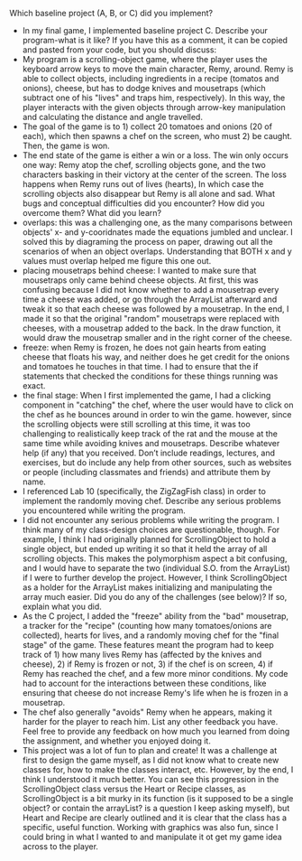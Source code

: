 Which baseline project (A, B, or C) did you implement?
- In my final game, I implemented baseline project C.
Describe your program-what is it like? If you have this as a comment, it can be copied and pasted from your code, but you should discuss: 
- My program is a scrolling-object game, where the player uses the keyboard arrow keys to move the main character, Remy, around. Remy is able to collect objects, including ingredients in a recipe (tomatos and onions), cheese, but has to dodge knives and mousetraps (which subtract one of his "lives" and traps him, respectively). In this way, the player interacts with the given objects through arrow-key manipulation and calculating the distance and angle travelled. 
- The goal of the game is to 1) collect 20 tomatoes and onions (20 of each), which then spawns a chef on the screen, who must 2) be caught. Then, the game is won.
- The end state of the game is either a win or a loss. The win only occurs one way: Remy atop the chef, scrolling objects gone, and the two characters basking in their victory at the center of the screen. The loss happens when Remy runs out of lives (hearts), In which case the scrolling objects also disappear but Remy is all alone and sad.
What bugs and conceptual difficulties did you encounter? How did you overcome them? What did you learn?
- overlaps: this was a challenging one, as the many comparisons between objects' x- and y-cooridnates made the equations jumbled and unclear. I solved this by diagraming the process on paper, drawing out all the scenarios of when an object overlaps. Understanding that BOTH x and y values must overlap helped me figure this one out.
- placing mousetraps behind cheese: I wanted to make sure that mousetraps only came behind cheese objects. At first, this was confusing because I did not know whether to add a mousetrap every time a cheese was added, or go through the ArrayList afterward and tweak it so that each cheese was followed by a mousetrap. In the end, I made it so that the original "random" mousetraps were replaced with cheeses, with a mousetrap added to the back. In the draw function, it would draw the mousetrap smaller and in the right corner of the cheese. 
- freeze: when Remy is frozen, he does not gain hearts from eating cheese that floats his way, and neither does he get credit for the onions and tomatoes he touches in that time. I had to ensure that the if statements that checked the conditions for these things running was exact. 
- the final stage: When I first implemented the game, I had a clicking component in "catching" the chef, where the user would have to click on the chef as he bounces around in order to win the game. however, since the scrolling objects were still scrolling at this time, it was too challenging to realistically keep track of the rat and the mouse at the same time while avoiding knives and mousetraps.
Describe whatever help (if any) that you received. Don’t include readings, lectures, and exercises, but do include any help from other sources, such as websites or people (including classmates and friends) and attribute them by name.
- I referenced Lab 10 (specifically, the ZigZagFish class) in order to implement the randomly moving chef. 
Describe any serious problems you encountered while writing the program.
- I did not encounter any serious problems while writing the program. I think many of my class-design choices are questionable, though. For example, I think I had originally planned for ScrollingObject to hold a single object, but ended up writing it so that it held the array of all scrolling objects. This makes the polymorphism aspect a bit confusing, and I would have to separate the two (individual S.O. from the ArrayList) if I were to further develop the project. However, I think ScrollingObject as a holder for the ArrayList makes initializing and manipulating the array much easier.
Did you do any of the challenges (see below)? If so, explain what you did.
- As the C project, I added the "freeze" ability from the "bad" mousetrap, a tracker for the "recipe" (counting how many tomatoes/onions are collected), hearts for lives, and a randomly moving chef for the "final stage" of the game. These features meant the program had to keep track of 1) how many lives Remy has (affected by the knives and cheese), 2) if Remy is frozen or not, 3) if the chef is on screen, 4) if Remy has reached the chef, and a few more minor conditions. My code had to account for the interactions between these conditions, like ensuring that cheese do not increase Remy's life when he is frozen in a mousetrap.
- The chef also generally "avoids" Remy when he appears, making it harder for the player to reach him.
List any other feedback you have. Feel free to provide any feedback on how much you learned from doing the assignment, and whether you enjoyed doing it.
- This project was a lot of fun to plan and create! It was a challenge at first to design the game myself, as I did not know what to create new classes for, how to make the classes interact, etc. However, by the end, I think I understood it much better. You can see this progression in the ScrollingObject class versus the Heart or Recipe classes, as ScrollingObject is a bit murky in its function (is it supposed to be a single object? or contain the arrayList? is a question I keep asking myself), but Heart and Recipe are clearly outlined and it is clear that the class has a specific, useful function. Working with graphics was also fun, since I could bring in what I wanted to and manipulate it ot get my game idea across to the player.
